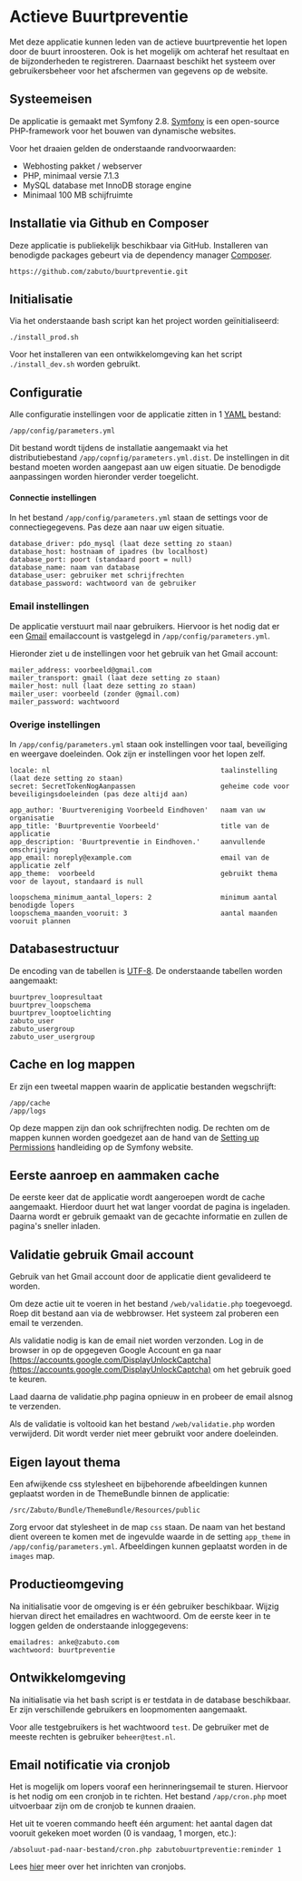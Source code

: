 # Actieve Buurtpreventie
Met deze applicatie kunnen leden van de actieve buurtpreventie het lopen door de buurt inroosteren.
Ook is het mogelijk om achteraf het resultaat en de bijzonderheden te registreren.
Daarnaast beschikt het systeem over gebruikersbeheer voor het afschermen van gegevens op de website.

## Systeemeisen
De applicatie is gemaakt met Symfony 2.8.
[Symfony](http://symfony.com) is een open-source PHP-framework voor het bouwen van dynamische websites.

Voor het draaien gelden de onderstaande randvoorwaarden:

-   Webhosting pakket / webserver
-   PHP, minimaal versie 7.1.3
-   MySQL database met InnoDB storage engine
-   Minimaal 100 MB schijfruimte

## Installatie via Github en Composer
Deze applicatie is publiekelijk beschikbaar via GitHub. 
Installeren van benodigde packages gebeurt via de dependency manager [Composer](https://getcomposer.org/).

    https://github.com/zabuto/buurtpreventie.git

## Initialisatie
Via het onderstaande bash script kan het project worden geïnitialiseerd:

    ./install_prod.sh

Voor het installeren van een ontwikkelomgeving kan het script `./install_dev.sh` worden gebruikt.

## Configuratie
Alle configuratie instellingen voor de applicatie zitten in 1 [YAML](http://en.wikipedia.org/wiki/YAML) bestand:

	/app/config/parameters.yml

Dit bestand wordt tijdens de installatie aangemaakt via het distributiebestand `/app/copnfig/parameters.yml.dist`.
De instellingen in dit bestand moeten worden aangepast aan uw eigen situatie.
De benodigde aanpassingen worden hieronder verder toegelicht.

#### Connectie instellingen
In het bestand `/app/config/parameters.yml` staan de settings voor de connectiegegevens.
Pas deze aan naar uw eigen situatie.

    database_driver: pdo_mysql (laat deze setting zo staan)
    database_host: hostnaam of ipadres (bv localhost)
    database_port: poort (standaard poort = null)
    database_name: naam van database
    database_user: gebruiker met schrijfrechten
    database_password: wachtwoord van de gebruiker

### Email instellingen
De applicatie verstuurt mail naar gebruikers.
Hiervoor is het nodig dat er een [Gmail](https://mail.google.com/intl/nl/mail/help/about.html) emailaccount is vastgelegd in `/app/config/parameters.yml`.

Hieronder ziet u de instellingen voor het gebruik van het Gmail account:

    mailer_address: voorbeeld@gmail.com
    mailer_transport: gmail (laat deze setting zo staan)
    mailer_host: null (laat deze setting zo staan)
    mailer_user: voorbeeld (zonder @gmail.com)
    mailer_password: wachtwoord


### Overige instellingen
In `/app/config/parameters.yml` staan ook instellingen voor taal, beveiliging en weergave doeleinden.
Ook zijn er instellingen voor het lopen zelf.

    locale: nl                                          taalinstelling (laat deze setting zo staan)
    secret: SecretTokenNogAanpassen                     geheime code voor beveiligingsdoeleinden (pas deze altijd aan)

    app_author: 'Buurtvereniging Voorbeeld Eindhoven'   naam van uw organisatie
    app_title: 'Buurtpreventie Voorbeeld'               title van de applicatie
    app_description: 'Buurtpreventie in Eindhoven.'     aanvullende omschrijving
    app_email: noreply@example.com                      email van de applicatie zelf
    app_theme:  voorbeeld                               gebruikt thema voor de layout, standaard is null

    loopschema_minimum_aantal_lopers: 2                 minimum aantal benodigde lopers
    loopschema_maanden_vooruit: 3                       aantal maanden vooruit plannen


## Databasestructuur
De encoding van de tabellen is [UTF-8](http://nl.wikipedia.org/wiki/UTF-8).
De onderstaande tabellen worden aangemaakt:

    buurtprev_loopresultaat
    buurtprev_loopschema
    buurtprev_looptoelichting
    zabuto_user
    zabuto_usergroup
    zabuto_user_usergroup

## Cache en log mappen
Er zijn een tweetal mappen waarin de applicatie bestanden wegschrijft:

    /app/cache
    /app/logs

Op deze mappen zijn dan ook schrijfrechten nodig. De rechten om de mappen kunnen worden goedgezet aan de hand van de 
[Setting up Permissions](http://symfony.com/doc/current/book/installation.html#book-installation-permissions) 
handleiding op de Symfony website.

## Eerste aanroep en aammaken cache
De eerste keer dat de applicatie wordt aangeroepen wordt de cache aangemaakt.
Hierdoor duurt het wat langer voordat de pagina is ingeladen.
Daarna wordt er gebruik gemaakt van de gecachte informatie en zullen de pagina's sneller inladen.


## Validatie gebruik Gmail account
Gebruik van het Gmail account door de applicatie dient gevalideerd te worden.

Om deze actie uit te voeren in het bestand `/web/validatie.php` toegevoegd.
Roep dit bestand aan via de webbrowser. Het systeem zal proberen een email te verzenden.

Als validatie nodig is kan de email niet worden verzonden.
Log in de browser in op de opgegeven Google Account en ga naar
[https://accounts.google.com/DisplayUnlockCaptcha](https://accounts.google.com/DisplayUnlockCaptcha) om het gebruik goed te keuren.

Laad daarna de validatie.php pagina opnieuw in en probeer de email alsnog te verzenden.

Als de validatie is voltooid kan het bestand `/web/validatie.php` worden verwijderd. Dit wordt verder niet meer gebruikt voor andere doeleinden.


## Eigen layout thema
Een afwijkende css stylesheet en bijbehorende afbeeldingen kunnen geplaatst worden in de ThemeBundle binnen de applicatie:

    /src/Zabuto/Bundle/ThemeBundle/Resources/public

Zorg ervoor dat stylesheet in de map `css` staan.
De naam van het bestand dient overeen te komen met de ingevulde waarde in de setting `app_theme` in `/app/config/parameters.yml`.
Afbeeldingen kunnen geplaatst worden in de `images` map.

## Productieomgeving
Na initialisatie voor de omgeving is er één gebruiker beschikbaar. Wijzig hiervan direct het emailadres en wachtwoord.
Om de eerste keer in te loggen gelden de onderstaande inloggegevens:

    emailadres: anke@zabuto.com
    wachtwoord: buurtpreventie
    
## Ontwikkelomgeving
Na initialisatie via het bash script is er testdata in de database beschikbaar. 
Er zijn verschillende gebruikers en loopmomenten aangemaakt. 

Voor alle testgebruikers is het wachtwoord `test`. De gebruiker met de meeste rechten is gebruiker `beheer@test.nl`.

## Email notificatie via cronjob
Het is mogelijk om lopers vooraf een herinneringsemail te sturen. Hiervoor is het nodig om een cronjob in te richten.
Het bestand `/app/cron.php` moet uitvoerbaar zijn om de cronjob te kunnen draaien.

Het uit te voeren commando heeft één argument: het aantal dagen dat vooruit gekeken moet worden (0 is vandaag, 1 morgen, etc.):

    /absoluut-pad-naar-bestand/cron.php zabutobuurtpreventie:reminder 1

Lees [hier](https://www.antagonist.nl/help/nl/webhosting/advanced/cronjob) meer over het inrichten van cronjobs.

